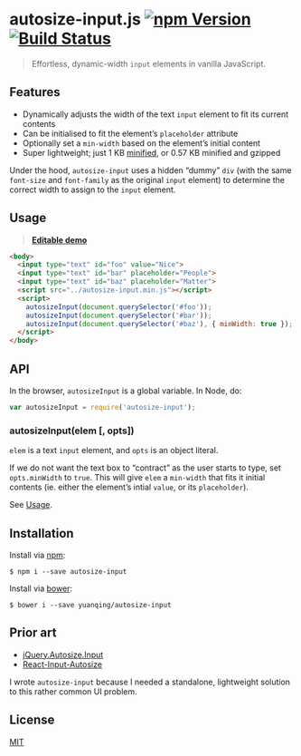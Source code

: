 # autosize-input.js [![npm Version](http://img.shields.io/npm/v/autosize-input.svg?style=flat)](https://www.npmjs.org/package/autosize-input) [![Build Status](https://img.shields.io/travis/yuanqing/autosize-input.svg?branch=master&style=flat)](https://travis-ci.org/yuanqing/autosize-input)

> Effortless, dynamic-width `input` elements in vanilla JavaScript.

## Features

- Dynamically adjusts the width of the text `input` element to fit its current contents
- Can be initialised to fit the element&rsquo;s `placeholder` attribute
- Optionally set a `min-width` based on the element&rsquo;s initial content
- Super lightweight; just 1 KB [minified](autosize-input.min.js), or 0.57 KB minified and gzipped

Under the hood, `autosize-input` uses a hidden &ldquo;dummy&rdquo; `div` (with the same `font-size` and `font-family` as the original `input` element) to determine the correct width to assign to the `input` element.

## Usage

> [**Editable demo**](http://jsfiddle.net/5u4o001z/)

```html
<body>
  <input type="text" id="foo" value="Nice">
  <input type="text" id="bar" placeholder="People">
  <input type="text" id="baz" placeholder="Matter">
  <script src="../autosize-input.min.js"></script>
  <script>
    autosizeInput(document.querySelector('#foo'));
    autosizeInput(document.querySelector('#bar'));
    autosizeInput(document.querySelector('#baz'), { minWidth: true });
  </script>
</body>
```

## API

In the browser, `autosizeInput` is a global variable. In Node, do:

```js
var autosizeInput = require('autosize-input');
```

### autosizeInput(elem [, opts])

`elem` is a text `input` element, and `opts` is an object literal.

If we do not want the text box to &ldquo;contract&rdquo; as the user starts to type, set `opts.minWidth` to `true`. This will give `elem` a `min-width` that fits it initial contents (ie. either the element&rsquo;s intial `value`, or its `placeholder`).

See [Usage](#usage).

## Installation

Install via [npm](https://npmjs.com):

```
$ npm i --save autosize-input
```

Install via [bower](http://bower.io):

```
$ bower i --save yuanqing/autosize-input
```

## Prior art

- [jQuery.Autosize.Input](https://github.com/MartinF/jQuery.Autosize.Input)
- [React-Input-Autosize](https://github.com/JedWatson/react-input-autosize)

I wrote `autosize-input` because I needed a standalone, lightweight solution to this rather common UI problem.

## License

[MIT](LICENSE)
